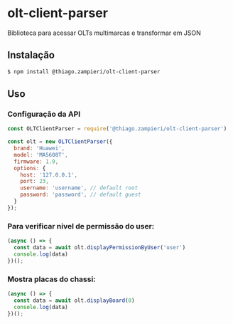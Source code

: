 # olt-client-parser

Biblioteca para acessar OLTs multimarcas e transformar em JSON

## Instalação

```bash
$ npm install @thiago.zampieri/olt-client-parser
```

## Uso

### Configuração da API

```js
const OLTClientParser = require('@thiago.zampieri/olt-client-parser')

const olt = new OLTClientParser({
  brand: 'Huawei',
  model: 'MA5608T',
  firmware: 1.9,
  options: {
    host: '127.0.0.1',
    port: 23,
    username: 'username', // default root
    password: 'password', // default guest
  }
});
```

### Para verificar nivel de permissão do user:

```js
(async () => {
  const data = await olt.displayPermissionByUser('user')
  console.log(data)
})();
```

### Mostra placas do chassi:

```js
(async () => {
  const data = await olt.displayBoard(0)
  console.log(data)  
})();
```

